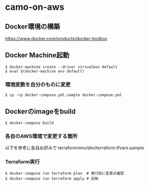 # camo-on-aws

## Docker環境の構築
https://www.docker.com/products/docker-toolbox

## Docker Machine起動

```
$ docker-machine create --driver virtualbox default
$ eval $(docker-machine env default)
```

### 環境変数を自分のものに変更

```
$ cp -rp docker-compose.yml.sample docker-compose.yml
```

## Dockerのimageをbuild

```
$ docker-compose build
```

### 各自のAWS環境で変更する箇所
以下を参考に各自お好みで
terraform/env/dev/terraform.tfvars.sample

### Terraform実行

```
$ docker-compose run terraform plan  # 実行前に変更点確認
$ docker-compose run terraform apply # 反映
```

